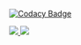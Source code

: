 [![Codacy Badge](https://app.codacy.com/project/badge/Grade/02dc26402986451b8a6fe29702baf3f8)](https://www.codacy.com/gh/SiriValliKarumuri/Stepin_Project_on_ContactManagementSystem/dashboard?utm_source=github.com&amp;utm_medium=referral&amp;utm_content=SiriValliKarumuri/Stepin_Project_on_ContactManagementSystem&amp;utm_campaign=Badge_Grade)

<a href="https://frontend.code-inspector.com/public/user/github/SiriValliKarumuri">
  <img src="https://www.code-inspector.com/project/27857/score/svg"/>
  <img src="https://www.code-inspector.com/project/27857/status/svg"/>
</a>

